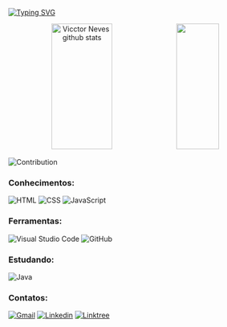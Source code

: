 [![Typing SVG](https://readme-typing-svg.herokuapp.com/?color=fff&size=35&center=true&vCenter=true&width=1000&lines=Olá,+meu+nome+é+Vicctor+Neves;Eu+tenho+18+anos;Atualmente+estudo+Front+End;Seja+Bem+Vindo!+:%29)](https://git.io/typing-svg)
      
<div align="center"> 
  <img width="49%" height="250px" src="https://github-readme-stats.vercel.app/api?username=vicctorneve&show_icons=true&count_private=true&hide_border=true&title_color=A9FEF7&icon_color=A9FEF7&text_color=c9d1d9&bg_color=141321" alt="Vicctor Neves github stats" /> 
  <img width="41%" height="250px" src="https://github-readme-stats.vercel.app/api/top-langs/?username=vicctorneve&layout=compact&hide_border=true&title_color=A9FEF7&text_color=c9d1d9&bg_color=141321" />
</div>

![Contribution](https://activity-graph.herokuapp.com/graph?username=vicctorneve&theme=redical&hide_border=true&area=true)

### Conhecimentos:

![HTML](https://img.shields.io/badge/-HTML-0D1117?style=for-the-badge&logo=html5&labelColor=0D1117)
![CSS](https://img.shields.io/badge/-CSS-0D1117?style=for-the-badge&logo=CSS3&logoColor=1572B6&labelColor=0D1117)
![JavaScript](https://img.shields.io/badge/-JavaScript-0D1117?style=for-the-badge&logo=javascript&labelColor=0D1117&textColor=0D1117)

### Ferramentas:

![Visual Studio Code](https://img.shields.io/badge/-Visual%20Studio%20Code-0D1117?style=for-the-badge&logo=visual-studio-code&logoColor=0D1117&labelColor=0D1117)
![GitHub](https://img.shields.io/badge/-GitHub-0D1117?style=for-the-badge&logo=github&labelColor=0D1117)

### Estudando:

![Java](https://img.shields.io/badge/Java-ED8B00?style=for-the-badge&logo=java&logoColor=white)

### Contatos:
  [![Gmail](https://img.shields.io/badge/Gmail-D14836?style=for-the-badge&logo=gmail&logoColor=white)](mailto:vicctorneves7@gmail.com)
  [![Linkedin](https://img.shields.io/badge/LinkedIn-0077B5?style=for-the-badge&logo=linkedin&logoColor=white)](https://www.linkedin.com/in/vicctorneves/)
  [![Linktree](https://img.shields.io/badge/linktree-39E09B?style=for-the-badge&logo=linktree&logoColor=white)](https://linktr.ee/vicctorneves)
  
